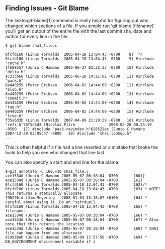 ## Finding Issues - Git Blame ##

The linkto:git-blame[1] command is really helpful for figuring out who changed
which sections of a file.  If you simple run 'git blame [filename]' you'll get
an output of the entire file with the last commit sha, date and author for every
line in the file.

	$ git blame sha1_file.c
	...
	0fcfd160 (Linus Torvalds  2005-04-18 13:04:43 -0700    8)  */
	0fcfd160 (Linus Torvalds  2005-04-18 13:04:43 -0700    9) #include "cache.h"
	1f688557 (Junio C Hamano  2005-06-27 03:35:33 -0700   10) #include "delta.h"
	a733cb60 (Linus Torvalds  2005-06-28 14:21:02 -0700   11) #include "pack.h"
	8e440259 (Peter Eriksen   2006-04-02 14:44:09 +0200   12) #include "blob.h"
	8e440259 (Peter Eriksen   2006-04-02 14:44:09 +0200   13) #include "commit.h"
	8e440259 (Peter Eriksen   2006-04-02 14:44:09 +0200   14) #include "tag.h"
	8e440259 (Peter Eriksen   2006-04-02 14:44:09 +0200   15) #include "tree.h"
	f35a6d3b (Linus Torvalds  2007-04-09 21:20:29 -0700   16) #include "refs.h"70f5d5d3 (Nicolas Pitre               2008-02-28 00:25:19 -0500   17) #include "pack-revindex.h"628522ec (Junio C Hamano              2007-12-29 02:05:47 -0800   18) #include "sha1-lookup.h"
	...
	
This is often helpful if a file had a line reverted or a mistake that broke 
the build to help you see who changed that line last.  

You can also specify a start and end line for the blame:

	$>git annotate -L 160,+10 sha1_file.c 
	ace1534d (Junio C Hamano 2005-05-07 00:38:04 -0700       160)}
	ace1534d (Junio C Hamano 2005-05-07 00:38:04 -0700       161)
	0fcfd160 (Linus Torvalds 2005-04-18 13:04:43 -0700       162)/*
	0fcfd160 (Linus Torvalds 2005-04-18 13:04:43 -0700       163) * NOTE! This returns a statically allocate
	790296fd (Jim Meyering   2008-01-03 15:18:07 +0100       164) * careful about using it. Do an "xstrdup()
	0fcfd160 (Linus Torvalds 2005-04-18 13:04:43 -0700       165) * filename.
	ace1534d (Junio C Hamano 2005-05-07 00:38:04 -0700       166) *
	ace1534d (Junio C Hamano 2005-05-07 00:38:04 -0700       167) * Also note that this returns the location
	ace1534d (Junio C Hamano 2005-05-07 00:38:04 -0700       168) * SHA1 file can happen from any alternate 
	d19938ab (Junio C Hamano 2005-05-09 17:57:56 -0700       169) * DB_ENVIRONMENT environment variable if i
	
